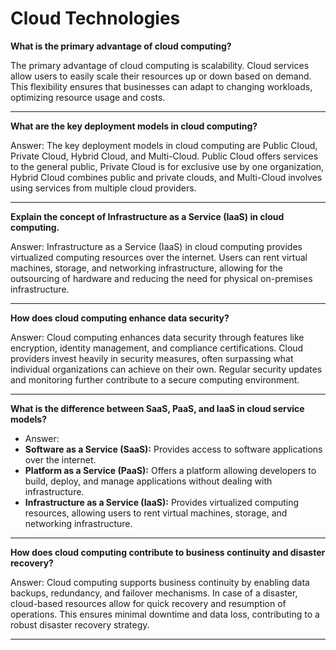 # Cloud Technologies

**What is the primary advantage of cloud computing?**

The primary advantage of cloud computing is scalability. Cloud services allow users to easily scale their resources up or down based on demand. This flexibility ensures that businesses can adapt to changing workloads, optimizing resource usage and costs.

---

**What are the key deployment models in cloud computing?**

Answer: The key deployment models in cloud computing are Public Cloud, Private Cloud, Hybrid Cloud, and Multi-Cloud. Public Cloud offers services to the general public, Private Cloud is for exclusive use by one organization, Hybrid Cloud combines public and private clouds, and Multi-Cloud involves using services from multiple cloud providers.

---

**Explain the concept of Infrastructure as a Service (IaaS) in cloud computing.**

Answer: Infrastructure as a Service (IaaS) in cloud computing provides virtualized computing resources over the internet. Users can rent virtual machines, storage, and networking infrastructure, allowing for the outsourcing of hardware and reducing the need for physical on-premises infrastructure.

---

**How does cloud computing enhance data security?**

Answer: Cloud computing enhances data security through features like encryption, identity management, and compliance certifications. Cloud providers invest heavily in security measures, often surpassing what individual organizations can achieve on their own. Regular security updates and monitoring further contribute to a secure computing environment.

---

**What is the difference between SaaS, PaaS, and IaaS in cloud service models?**

- Answer:
- **Software as a Service (SaaS):** Provides access to software applications over the internet.
- **Platform as a Service (PaaS):** Offers a platform allowing developers to build, deploy, and manage applications without dealing with infrastructure.
- **Infrastructure as a Service (IaaS):** Provides virtualized computing resources, allowing users to rent virtual machines, storage, and networking infrastructure.

---

**How does cloud computing contribute to business continuity and disaster recovery?**

Answer: Cloud computing supports business continuity by enabling data backups, redundancy, and failover mechanisms. In case of a disaster, cloud-based resources allow for quick recovery and resumption of operations. This ensures minimal downtime and data loss, contributing to a robust disaster recovery strategy.

---